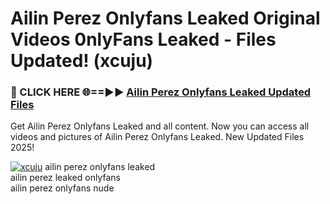 # Ailin Perez Onlyfans Leaked Original Videos 0nlyFans Leaked - Files Updated! (xcuju)

<h3>🔴 CLICK HERE 🌐==►► <a href="https://tinyurl.com/ms9xzufz" rel="nofollow">Ailin Perez Onlyfans Leaked Updated Files</a></h3>

Get Ailin Perez Onlyfans Leaked and all content. Now you can access all videos and pictures of Ailin Perez Onlyfans Leaked. New Updated Files 2025!

[![xcuju](https://i.imgur.com/PQ7UWWw.gif)](https://tinyurl.com/ms9xzufz)
ailin perez onlyfans leaked<br>
ailin perez leaked onlyfans<br>
ailin perez onlyfans nude
